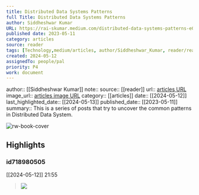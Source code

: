 ```yaml
---
title: Distributed Data Systems Patterns
full Title: Distributed Data Systems Patterns
author: Siddheshwar Kumar
URL: https://rai-skumar.medium.com/distributed-data-systems-patterns-e0cae6ffe40a
published date: 2023-05-11
category: articles
source: reader
tags: [Technology,medium/articles, author/Siddheshwar_Kumar, reader/reader, date/2024-05-13, area/reader]
created: 2024-05-12
assignedTo: people/pal
priority: P4
work: document
---
```

author:: [[Siddheshwar Kumar]]
note:: 
source:: [[reader]]
url:: [articles URL](https://rai-skumar.medium.com/distributed-data-systems-patterns-e0cae6ffe40a)
image_url:: [articles image URL](https://miro.medium.com/v2/resize:fit:1200/1*p4cGFvf5GPwoSHYCi5jrqg.png)
category:: [[articles]]
date:: [[2024-05-12]]
last_highlighted_date:: [[2024-05-13]]
published_date:: [[2023-05-11]]
summary:: This is a series of posts that try to uncover the common patterns in Distributed Data System.


![rw-book-cover](https://miro.medium.com/v2/resize:fit:1200/1*p4cGFvf5GPwoSHYCi5jrqg.png)

## Highlights
### id718980505
[[2024-05-12]] 21:55
> ![](https://miro.medium.com/v2/resize:fit:1400/1*p4cGFvf5GPwoSHYCi5jrqg.png)


